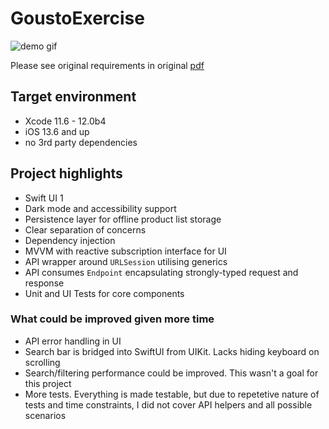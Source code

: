 # GoustoExercise

![demo gif](demo.gif)

Please see original requirements in original [pdf](Gousto_iOS_Test.pdf)

## Target environment
- Xcode 11.6 - 12.0b4
- iOS 13.6 and up
- no 3rd party dependencies

## Project highlights
- Swift UI 1
- Dark mode and accessibility support
- Persistence layer for offline product list storage
- Clear separation of concerns
- Dependency injection
- MVVM with reactive subscription interface for UI
- API wrapper around `URLSession` utilising generics
- API consumes `Endpoint` encapsulating strongly-typed request and response
- Unit and UI Tests for core components

### What could be improved given more time
- API error handling in UI
- Search bar is bridged into SwiftUI from UIKit. Lacks hiding keyboard on scrolling
- Search/filtering performance could be improved. This wasn't a goal for this project
- More tests. Everything is made testable, but due to repetetive nature of tests and time constraints, I did not cover API helpers and all possible scenarios
